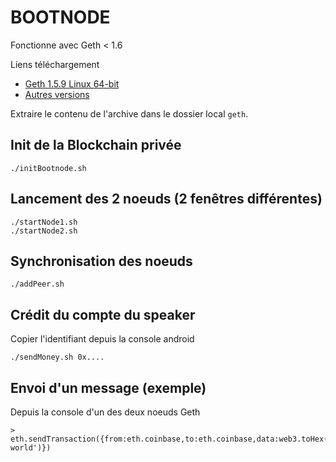 # BOOTNODE

Fonctionne avec Geth < 1.6

Liens téléchargement 
* [Geth 1.5.9 Linux 64-bit](https://gethstore.blob.core.windows.net/builds/geth-linux-amd64-1.5.9-a07539fb.tar.gz) 
* [Autres versions](https://geth.ethereum.org/downloads/)

Extraire le contenu de l'archive dans le dossier local `geth`.

## Init de la Blockchain privée

    ./initBootnode.sh

## Lancement des 2 noeuds (2 fenêtres différentes) 

    ./startNode1.sh
    ./startNode2.sh

## Synchronisation des noeuds

    ./addPeer.sh

## Crédit du compte du speaker
    
Copier l'identifiant depuis la console android

    ./sendMoney.sh 0x....

## Envoi d'un message (exemple)

Depuis la console d'un des deux noeuds Geth

    > eth.sendTransaction({from:eth.coinbase,to:eth.coinbase,data:web3.toHex('hello world')})
